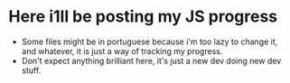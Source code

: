 # **Here i1ll be posting my JS progress**

- Some files might be in portuguese because i'm too lazy to change it, and whatever, it is just a way of tracking my progress.
- Don't expect anything brilliant here, it's just a new dev doing new dev stuff. 

